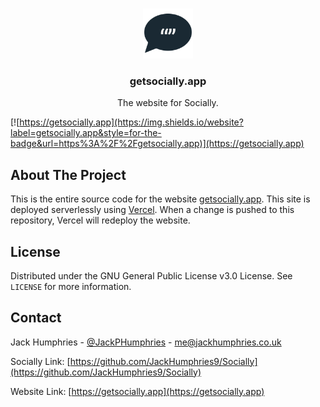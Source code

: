 <!-- PROJECT LOGO -->
<br />
<p align="center">
  <a href="https://github.com/JackHumphries9/Socially">
    <img src="/public/assets/img/favicons/android-chrome-512x512.png" alt="Logo" width="80" height="80">
  </a>

  <h3 align="center">getsocially.app</h3>

  <p align="center">
    The website for Socially.
  </p>
  <div align="center">
  </div>
</p>

[![https://getsocially.app](https://img.shields.io/website?label=getsocially.app&style=for-the-badge&url=https%3A%2F%2Fgetsocially.app)](https://getsocially.app)

<!-- ABOUT THE PROJECT -->

## About The Project

This is the entire source code for the website [getsocially.app](https://getsocially.app). This site is deployed serverlessly using [Vercel](https://vercel.com). When a change is pushed to this repository, Vercel will redeploy the website.

## License

Distributed under the GNU General Public License v3.0 License. See `LICENSE` for more information.

<!-- CONTACT -->

## Contact

Jack Humphries - [@JackPHumphries](https://twitter.com/JackPHumphries) - me@jackhumphries.co.uk

Socially Link: [https://github.com/JackHumphries9/Socially](https://github.com/JackHumphries9/Socially)

Website Link: [https://getsocially.app](https://getsocially.app)
